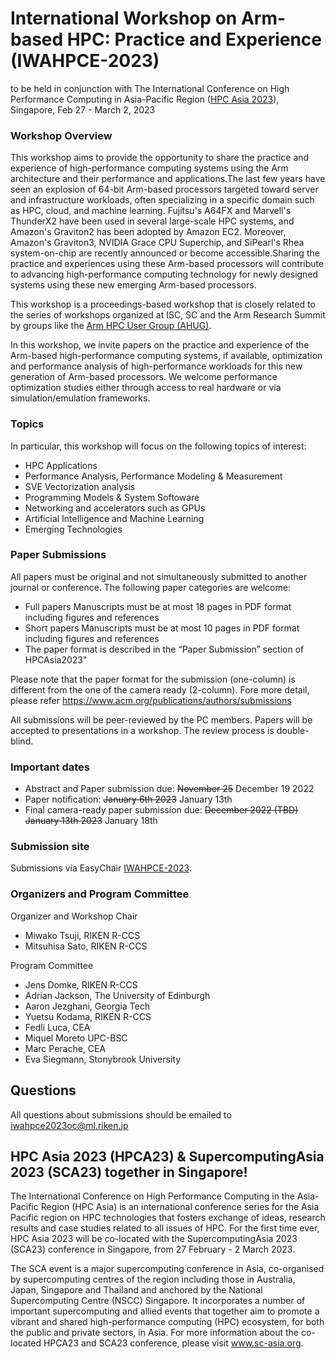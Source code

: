 #  International Workshop on Arm-based HPC: Practice and Experience (IWAHPCE-2023)

<!-- IWAHPCE-2022: https://arm-hpc-user-group.github.io/iwahpce-2022/ -->
to be held in conjunction with The International Conference on High Performance Computing in Asia-Pacific Region ([HPC Asia 2023](https://www.sc-asia.org/hpc-asia-2023/)), Singapore, Feb 27 - March 2, 2023 


### Workshop Overview
This workshop aims to provide the opportunity to share the practice and experience of high-performance computing systems using the Arm architecture and their performance and applications.The last few years have seen an explosion of 64-bit Arm-based processors targeted toward server and infrastructure workloads, often specializing in a specific domain such as HPC, cloud, and machine learning. Fujitsu's A64FX and Marvell's ThunderX2 have been used in several large-scale HPC systems, and Amazon's Graviton2 has been adopted by Amazon EC2. Moreover, Amazon's Graviton3, NVIDIA Grace CPU Superchip, and SiPearl's Rhea system-on-chip are recently announced or become accessible.Sharing the practice and experiences using these Arm-based processors will contribute to advancing high-performance computing technology for newly designed systems using these new emerging Arm-based processors.

This workshop is a proceedings-based workshop that is closely related to the series of workshops organized at ISC, SC and the Arm Research Summit by groups like the [Arm HPC User Group (AHUG)](https://a-hug.org/).

In this workshop, we invite papers on the practice and experience of the Arm-based high-performance computing systems, if available, optimization and performance analysis of high-performance workloads for this new generation of Arm-based processors. We welcome performance optimization studies either through access to real hardware or via simulation/emulation frameworks.

### Topics
In particular, this workshop will focus on the following topics of interest:

- HPC Applications
- Performance Analysis, Performance Modeling & Measurement
- SVE Vectorization analysis
- Programming Models & System Softoware
- Networking and accelerators such as GPUs
- Artificial Intelligence and Machine Learning
- Emerging Technologies

### Paper Submissions

All papers must be original and not simultaneously submitted to another journal or conference. The following paper categories are welcome:

- Full papers Manuscripts must be at most 18 pages in PDF format including figures and references
- Short papers Manuscripts must be at most 10 pages in PDF format including figures and references
- The paper format is described in the “Paper Submission” section of HPCAsia2023"

Please note that the paper format for the submission (one-column) is different from the one of the camera ready (2-column). Fore more detail, please refer https://www.acm.org/publications/authors/submissions 

All submissions will be peer-reviewed by the PC members. Papers will be accepted to presentations in a workshop. The review process is double-blind. 

### Important dates
- Abstract and Paper submission due: ~~November 25~~ December 19 2022
- Paper notification:  ~~January 6th 2023~~ January 13th 
- Final camera-ready paper submission due: ~~December 2022 (TBD)~~ ~~January 13th 2023~~ January 18th

### Submission site
Submissions via EasyChair [IWAHPCE-2023](https://easychair.org/cfp/IWAHPCE2023).

### Organizers and Program Committee
Organizer and Workshop Chair
  - Miwako Tsuji, RIKEN R-CCS
  - Mitsuhisa Sato, RIKEN R-CCS

Program Committee
  - Jens Domke, RIKEN R-CCS
  - Adrian Jackson, The University of Edinburgh
  - Aaron Jezghani, Georgia Tech
  - Yuetsu Kodama, RIKEN R-CCS
  - Fedli Luca, CEA
  - Miquel Moreto UPC-BSC
  - Marc Perache, CEA
  - Eva Siegmann, Stonybrook University
  
## Questions
All questions about submissions should be emailed to iwahpce2023oc@ml.riken.jp

## HPC Asia 2023 (HPCA23) & SupercomputingAsia 2023 (SCA23) together in Singapore!
The International Conference on High Performance Computing in the Asia-Pacific Region (HPC Asia) is an international conference series for the Asia Pacific region on HPC technologies that fosters exchange of ideas, research results and case studies related to all issues of HPC. For the first time ever, HPC Asia 2023 will be co-located with the SupercomputingAsia 2023 (SCA23) conference in Singapore, from 27 February - 2 March 2023.

The SCA event is a major supercomputing conference in Asia, co-organised by supercomputing centres of the region including those in Australia, Japan, Singapore and Thailand and anchored by the National Supercomputing Centre (NSCC) Singapore. It incorporates a number of important supercomputing and allied events that together aim to promote a vibrant and shared high-performance computing (HPC) ecosystem, for both the public and private sectors, in Asia. For more information about the co-located HPCA23 and SCA23 conference, please visit www.sc-asia.org.
